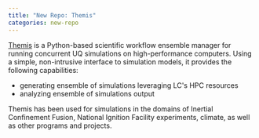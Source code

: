 ```yaml
---
title: "New Repo: Themis"
categories: new-repo
---
```


[Themis](https://github.com/LLNL/themis) is a Python-based scientific workflow ensemble manager for running concurrent UQ simulations on high-performance computers. Using a simple, non-intrusive interface to simulation models, it provides the following capabilities:

* generating ensemble of simulations leveraging LC's HPC resources
* analyzing ensemble of simulations output

Themis has been used for simulations in the domains of Inertial Confinement Fusion, National Ignition Facility experiments, climate, as well as other programs and projects.
